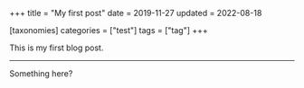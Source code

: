 +++
title = "My first post"
date = 2019-11-27
updated = 2022-08-18

[taxonomies]
categories = ["test"]
tags = ["tag"]
+++

This is my first blog post.

<!-- more -->
---

Something here?